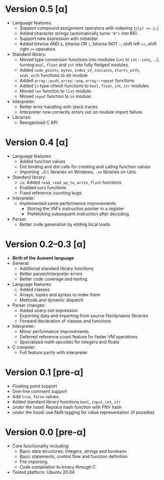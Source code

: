 # Version 0.5 [α]

  * Language features:
    * Support compound assignment operators with indexing (`x[y] += z;`)
	* Added character strings (automatically turns `"A"c` into 65).
	* Support new expression with initializer
	* Added bitwise AND `&`, bitwise OR `|`, bitwise NOT `~`, shift left `<<`, shift right `>>` operators
  * Standard library:
    * Moved type conversion functions into modules (`int` to `int::into`, ...), turning `bool`, `float` and `int` into fully fledged modules.
	* Added `code_points`, `bytes`, `index_of`, `contains`, `starts_with`, `ends_with` functions to str module
	* Added `array::push`, `array::pop`, `array::repeat` functions
	* Added `is` type-check functions to `bool`, `float`, `int`, `str` modules.
	* Moved `len` function to `list` module.
	* Moved `input` function to `io` module.
  * Interpreter:
    * Better error handling with stack traces.
    * Interpreter now correctly errors out on module import failure.
  * Libraries:
    * Reorganized C API

# Version 0.4 [α]

  * Language features:
    * Added function values
    * Dot binding and dot calls for creating and calling function values
    * Importing `.dll` libraries on Windows, `.so` libraries on Unix
  * Standard library:
    * `io`: Added `read`, `read_up_to`, `write`, `flush` functions
    * Enabled `math` functions
    * Fixed reference counting bugs
  * Interpreter:
    * Implemented some performance improvements
      * Storing the VM's instruction pointer in a register
      * Prefetching subsequent instruction after decoding
  * Parser:
    * Better code generation by eliding local loads

# Version 0.2–0.3 [α]

  * **Birth of the Aument language**
  * General:
    * Additional standard library functions
    * Better parser/interpreter errors
    * Better code coverage and testing
  * Language features:
    * Added classes
    * Arrays, tuples and syntax to index them
    * Methods and dynamic dispatch
  * Parser changes:
    * Added unary-not expression
    * Exporting data and importing from source file/dynamic libraries
    * Forward declaration of classes and functions
  * Interpreter:
    * Minor performance improvements
    * Deferred reference count feature for faster VM operations
    * Specialized math opcodes for integers and floats
  * C compiler:
    * Full feature parity with interpreter

# Version 0.1 [pre-α]

  * Floating point support
  * One-line comment support
  * Add `true`, `false` values.
  * Added standard library functions `bool`, `input`, `int`, `str`
  * *under the hood:* Replace hash function with FNV hash
  * *under the hood:* use NaN tagging for value representation (if possible)

# Version 0.0 [pre-α]

  * Core functionality including:
    * Basic data structures: Integers, strings and booleans
    * Basic statements, control flow and function definition
    * File importing
    * Code compilation to binary through C
  * Tested platform: Ubuntu 20.04


